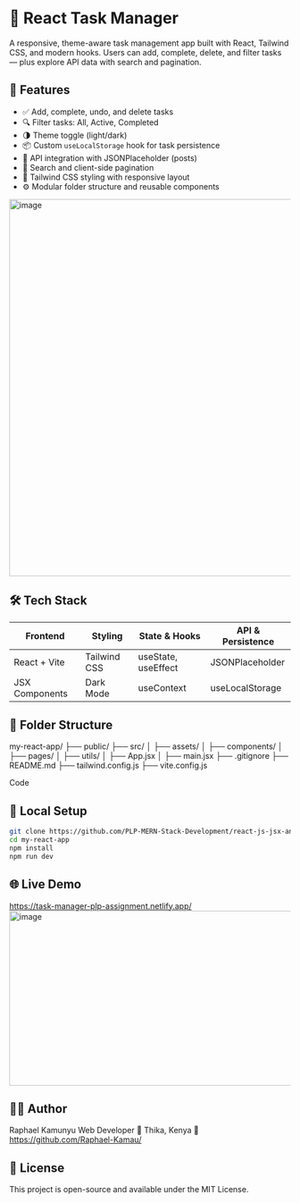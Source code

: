 # 🧠 React Task Manager

A responsive, theme-aware task management app built with React, Tailwind CSS, and modern hooks. Users can add, complete, delete, and filter tasks — plus explore API data with search and pagination.

## 🚀 Features

- ✅ Add, complete, undo, and delete tasks
- 🔍 Filter tasks: All, Active, Completed
- 🌗 Theme toggle (light/dark) 
- 📦 Custom `useLocalStorage` hook for task persistence
- 📡 API integration with JSONPlaceholder (posts)
- 🔎 Search and client-side pagination
- 🎨 Tailwind CSS styling with responsive layout
- ⚙️ Modular folder structure and reusable components

<img width="1351" height="675" alt="image" src="https://github.com/user-attachments/assets/126ebb17-8d5e-4f75-8c20-1550d227b579" />
  

## 🛠️ Tech Stack

| Frontend       | Styling        | State & Hooks       | API & Persistence |
|----------------|----------------|----------------------|-------------------|
| React + Vite   | Tailwind CSS   | useState, useEffect  | JSONPlaceholder   |
| JSX Components | Dark Mode      | useContext           | useLocalStorage   |

## 📁 Folder Structure

my-react-app/ ├── public/ ├── src/ │ ├── assets/ │ ├── components/ │ ├── pages/ │ ├── utils/ │ ├── App.jsx │ ├── main.jsx ├── .gitignore ├── README.md ├── tailwind.config.js ├── vite.config.js

Code

## 🧪 Local Setup

```bash
git clone https://github.com/PLP-MERN-Stack-Development/react-js-jsx-and-css-mastering-front-end-development-Raphael-Kamau.git
cd my-react-app
npm install
npm run dev
```
## 🌐 Live Demo
https://task-manager-plp-assignment.netlify.app/
<img width="1190" height="313" alt="image" src="https://github.com/user-attachments/assets/46b2b5bb-0a09-403d-8f3d-245498f3d618" />


## 👨‍💻 Author
Raphael Kamunyu Web Developer 📍 Thika, Kenya 🔗 https://github.com/Raphael-Kamau/

## 📜 License
This project is open-source and available under the MIT License.
